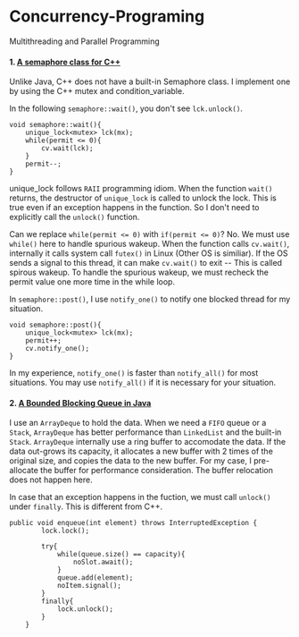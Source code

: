 # Concurrency-Programing
Multithreading and Parallel Programming

#### 1. [A semaphore class for C++](https://github.com/JingDL/Concurrency-Programing/blob/master/semaphore.cpp)

Unlike Java, C++ does not have a built-in Semaphore class.  I implement one by using the C++ mutex and condition_variable. 

In the following `semaphore::wait()`, you don't see `lck.unlock()`.
```
void semaphore::wait(){
    unique_lock<mutex> lck(mx);
    while(permit <= 0){
        cv.wait(lck);
    }
    permit--;    
}
```
unique_lock follows `RAII` programming idiom.  When the function `wait()` returns, the destructor of `unique_lock` is called to unlock the lock.  This is true even if an exception happens in the function.  So I don't need to explicitly call the `unlock()` function.

Can we replace `while(permit <= 0)` with `if(permit <= 0)`?  No. We must use `while()` here to handle spurious wakeup.  When the function calls `cv.wait()`, internally it calls system call `futex()` in Linux (Other OS is similiar).  If the OS sends a signal to this thread, it can make `cv.wait()` to exit -- This is called spirous wakeup.  To handle the spurious wakeup, we must recheck the permit value one more time in the while loop. 

In `semaphore::post()`, I use `notify_one()` to notify one blocked thread for my situation.
```
void semaphore::post(){
    unique_lock<mutex> lck(mx);
    permit++;
    cv.notify_one();
}
```
In my experience, `notify_one()` is faster than `notify_all()` for most situations.  You may use `notify_all()` if it is necessary for your situation.

#### 2. [A Bounded Blocking Queue in Java](https://github.com/JingDL/Concurrency-Programing/blob/master/BoundedBlockingQueue.java)

I use an `ArrayDeque` to hold the data.  When we need a `FIFO` queue or a `Stack`, `ArrayDeque` has better performance than `LinkedList` and the built-in `Stack`.  `ArrayDeque` internally use a ring buffer to accomodate the data.  If the data out-grows its capacity, it allocates a new buffer with 2 times of the original size, and copies the data to the new buffer.  For my case, I pre-allocate the buffer for performance consideration.  The buffer relocation does not happen here.

In case that an exception happens in the fuction, we must call `unlock()` under `finally`.  This is different from C++.
```
public void enqueue(int element) throws InterruptedException {
        lock.lock();
        
        try{
            while(queue.size() == capacity){
                noSlot.await();
            }
            queue.add(element);
            noItem.signal();
        }
        finally{
            lock.unlock();
        }
    }
  ```


